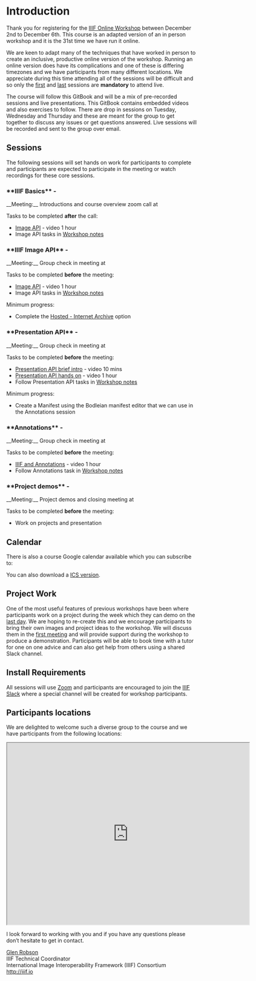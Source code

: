 <script src="https://cdnjs.cloudflare.com/ajax/libs/jstimezonedetect/1.0.7/jstz.min.js" integrity="sha512-pZ0i46J1zsMwPd2NQZ4IaL427jXE2RVHMk3uv/wPTNlBVp9AbB1L65/4YdrXRPLEmyZCkY9qYOOsQp44V4orHg==" crossorigin="anonymous"></script>
<script src="https://cdnjs.cloudflare.com/ajax/libs/dayjs/1.9.3/dayjs.min.js" integrity="sha512-u7elBfdMr+7LhU4rvUk3IM28QZDKTyUxba4Nx2IJ1W9cj4shfRSPq7EZXD2ULD9cBoizw2FQyeR6YBog6LcnHg==" crossorigin="anonymous"></script>
<script src="https://cdnjs.cloudflare.com/ajax/libs/dayjs/1.9.3/plugin/utc.min.js" integrity="sha512-+lztPB4upMyG9pLdOWl8MFsBhXM1V9vFTDhXV3/4VSdoqpR5RfA2bNdrl8n0F9HmbzFkNqmOBdZw580qfRU01Q==" crossorigin="anonymous"></script>
<script src="https://cdnjs.cloudflare.com/ajax/libs/dayjs/1.9.3/plugin/timezone.min.js" integrity="sha512-3QnyXIdU85C6rOXhHzVsXinI5/qM/LniMr5actNRUwyp1Tuurw7rOn7fX7WWoNyZuM7KlQxITGQI4ITCgXKGQA==" crossorigin="anonymous"></script>
<script src="https://cdnjs.cloudflare.com/ajax/libs/dayjs/1.9.3/plugin/advancedFormat.min.js" integrity="sha512-bvTLx3e7Wk8qIAqr7O/vbk8IT2h+tFr1udHdJGzX6xMGtruTSCBctN0IGGjozmwap+l1A3zIz5KZUXI9IiBS3Q==" crossorigin="anonymous"></script>
<script src="https://cdnjs.cloudflare.com/ajax/libs/dayjs/1.9.3/plugin/localizedFormat.min.js" integrity="sha512-85aup/PuxBbkUL6yEpshXfwrOWNt7rvFzFrfvYgnrBBQK2r1FEyqD+5qGVNPWSm8xxafm3mhBOvd975HBSaXNA==" crossorigin="anonymous"></script>

# Introduction

Thank you for registering for the [IIIF Online Workshop](https://www.eventbrite.com/e/december-2024-iiif-online-training-5-day-course-tickets-795980447947) between December 2nd to December 6th. This course is an adapted version of an in person workshop and it is the 31st time we have run it online.  

We are keen to adapt many of the techniques that have worked in person to create an inclusive, productive online version of the workshop. Running an online version does have its complications and one of these is differing timezones and we have participants from many different locations. We appreciate during this time attending all of the sessions will be difficult and so only the [first](day-one/README.md) and [last](day-five/README.md) sessions are **mandatory** to attend live.  

The course will follow this GitBook and will be a mix of pre-recorded sessions and live presentations. This GitBook contains embedded videos and also exercises to follow. There are drop in sessions on Tuesday, Wednesday and Thursday and these are meant for the group to get together to discuss any issues or get questions answered. Live sessions will be recorded and sent to the group over email.

## Sessions

The following sessions will set hands on work for participants to complete and participants are expected to participate in the meeting or watch recordings for these core sessions. 

<h3>**IIIF Basics** - <span id="day1"></span></h3>
__Meeting:__ Introductions and course overview zoom call at <b><span id="intro"></span></b>

Tasks to be completed __after__ the call:
 * [Image API](day-two/)  - video 1 hour
 * Image API tasks in [Workshop notes](day-two/image-servers/)

<h3>**IIIF Image API** - <span id="day2"></span></h3>
__Meeting:__ Group check in meeting at <b><span id="image"></span></b>

Tasks to be completed __before__ the meeting:
 * [Image API](day-two/)  - video 1 hour
 * Image API tasks in [Workshop notes](day-two/image-servers/)

Minimum progress:  
 * Complete the [Hosted - Internet Archive](day-two/image-servers/iiif-hosting-ia.html) option


<h3>**Presentation API** - <span id="day3"></span></h3>
__Meeting:__ Group check in meeting at <b><span id="presentation"></span></b>

Tasks to be completed __before__ the meeting:
 * [Presentation API brief intro](day-three/) - video 10 mins
 * [Presentation API hands on](day-three/) - video 1 hour
 * Follow Presentation API tasks in [Workshop notes](day-three/chrome-web-server/)  

Minimum progress:  
 *  Create a Manifest using the Bodleian manifest editor that we can use in the Annotations session


<h3>**Annotations** - <span id="day4"></span></h3>
__Meeting:__ Group check in meeting at <b><span id="annotations"></span></b>

Tasks to be completed __before__ the meeting:
 * [IIIF and Annotations](day-four/) - video 1 hour
 * Follow Annotations task in [Workshop notes](day-four/annotations-and-annotation-lists.html)


<h3>**Project demos** - <span id="day5"></span></h3>
__Meeting:__ Project demos and closing meeting at <b><span id="demos"></span></b>

Tasks to be completed __before__ the meeting:
 * Work on projects and presentation

## Calendar
There is also a course Google calendar available which you can subscribe to:
<div id="calendar-container"></div>

<script type="text/javascript">
  var timezone = jstz.determine();
  console.log('Name is ' + timezone.name());
  var pref = '<iframe src="https://calendar.google.com/calendar/embed?src=clir.org_chugpdurgjm9njridh8uq676n0%40group.calendar.google.com&mode=WEEK&title=IIIF%20Online%20Workshop&dates=20241202/20241206&showTabs=0&ctz=';
  var suff = '" style="border: 0" width="100%" height="300" frameborder="0" scrolling="no"></iframe>';
  var iframe_html = pref + timezone.name() + suff;
  document.getElementById('calendar-container').innerHTML = iframe_html;
</script>

You can also download a <a href="ics/December2024.ics">ICS version</a>.

## Project Work 
One of the most useful features of previous workshops have been where participants work on a project during the week which they can demo on the [last day](day-five/README.md). We are hoping to re-create this and we encourage participants to bring their own images and project ideas to the workshop. We will discuss them in the [first meeting](day-one/README.md) and will provide support during the workshop to produce a demonstration. Participants will be able to book time with a tutor for one on one advice and can also get help from others using a shared Slack channel. 

## Install Requirements
All sessions will use [Zoom](https://zoom.us/) and participants are encouraged to join the [IIIF Slack](http://bit.ly/iiif-slack) where a special channel will be created for workshop participants. 

## Participants locations
We are delighted to welcome such a diverse group to the course and we have participants from the following locations:

<iframe src="https://www.google.com/maps/d/embed?mid=1uDvEvUfaCsaxFq3Epa5wkbaBMbCrTis&ehbc=2E312F" width="640" height="480"></iframe>

I look forward to working with you and if you have any questions please don’t hesitate to get in contact. 

[Glen Robson](mailto:glen.robson@iiif.io)<br/>
IIIF Technical Coordinator<br/>
International Image Interoperability Framework (IIIF) Consortium<br/>
http://iiif.io<br/>

<script type="text/javascript">
    console.log('Working out times ');
    dayjs.extend(dayjs_plugin_utc)
    dayjs.extend(dayjs_plugin_timezone)
    dayjs.extend(dayjs_plugin_advancedFormat)
    var timezone = jstz.determine();
    function setTime(time, section) {
        console.log("Setting time in " + section);
        var local = time.tz(timezone.name());

        var span = document.getElementById(section);
        span.innerHTML = local.format("h:mma z")
    }
    function setDay(time, section) {
        console.log("Setting time in " + section);
        var local = time.tz(timezone.name());

        var span = document.getElementById(section);
        span.innerHTML = local.format("dddd, MMMM D")
        if (local.format("D").endsWith("0")) {
            span.innerHTML += "th";
        } else if (local.format("D").endsWith("1") && !(local.format("D").endsWith("11"))) {
            span.innerHTML += "st";
        } else if (local.format("D").endsWith("2") && !(local.format("D").endsWith("12"))) {
            span.innerHTML += "nd";
        } else if (local.format("D").endsWith("3") && !(local.format("D").endsWith("13"))) {
            span.innerHTML += "rd";
        } else {    
            span.innerHTML += "th";
        }
    }
    function setDates(time, day, timeId) {
        setDay(time,day);
        setTime(time,timeId);

    }


    setDates(dayjs.tz("2024-12-02 17:00", "Europe/London"),"day1", "intro");
    setDates(dayjs.tz("2024-12-03 17:00", "Europe/London"),"day2", "image");
    setDates(dayjs.tz("2024-12-04 17:00", "Europe/London"),"day3", "presentation");
    setDates(dayjs.tz("2024-12-05 17:00", "Europe/London"),"day4", "annotations");
    setDates(dayjs.tz("2024-12-06 17:00", "Europe/London"),"day5", "demos");
    
</script>

